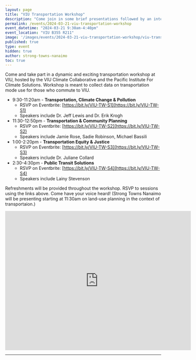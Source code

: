 ```yaml
---
layout: page
title: "VIU Transportation Workshop"
description: "Come join in some brief presentations followed by an interactive discussion to find ways of increasing active transportation mode-share to VIU. Hosted by the VIU Climate Collaborative and the Pacific Institute For Climate Solutions. Building 355 Room 211." 
permalink: /events/2024-03-21-viu-transportation-workshop
event_datetime: "2024-03-21 9:30am-4:40pm"
event_location: "VIU B355 R211"
image: '/images/events/2024-03-21-viu-transportation-workshop/viu-transportation-workshop-march-21-2024.png'
published: true
type: event
hidden: true
author: strong-towns-nanaimo
toc: true
---
```


Come and take part in a dynamic and exciting transportation workshop at VIU, hosted by the VIU Climate Collaborative and the Pacific Institute For Climate Solutions. Workshop is meant to collect data on transportation mode use for those who commute to VIU.

-  9:30-11:20am - **Transportation, Climate Change & Pollution**
    - RSVP on Eventbrite: [https://bit.ly/VIU-TW-S1](https://bit.ly/VIU-TW-S1)
    - Speakers include Dr. Jeff Lewis and Dr. Erik Krogh
- 11:30-12:50pm - **Transportation & Community Planning**
    - RSVP on Eventbrite: [https://bit.ly/VIU-TW-S2](https://bit.ly/VIU-TW-S2)
    - Speakers include Jamie Rose, Sadie Robinson, Michael Bassili
- 1:00-2:20pm - **Transportation Equity & Justice**
    - RSVP on Eventbrite: [https://bit.ly/VIU-TW-S3](https://bit.ly/VIU-TW-S3)
    - Speakers include Dr. Juliane Collard
- 2:30-4:30pm - **Public Transit Solutions**
    - RSVP on Eventbrite: [https://bit.ly/VIU-TW-S4](https://bit.ly/VIU-TW-S4)
    - Speakers include Lainy Stevenson

Refreshments will be provided throughout the workshop. RSVP to sessions using the links above. Come have your voice heard! (Strong Towns Nanaimo will be presenting starting at 11:30am on land-use planning in the context of transportaion.)

<iframe src="https://www.google.com/maps/embed?pb=!1m18!1m12!1m3!1d5218.52761344713!2d-123.97132817765659!3d49.15760070148034!2m3!1f0!2f0!3f0!3m2!1i1024!2i768!4f13.1!3m3!1m2!1s0x5488a3ed204a06ef%3A0x62f26560f569d288!2sVancouver%20Island%20University!5e0!3m2!1sen!2sca!4v1707101619104!5m2!1sen!2sca" width="600" height="450" style="border:0;" allowfullscreen="" loading="lazy" referrerpolicy="no-referrer-when-downgrade"></iframe>

***
